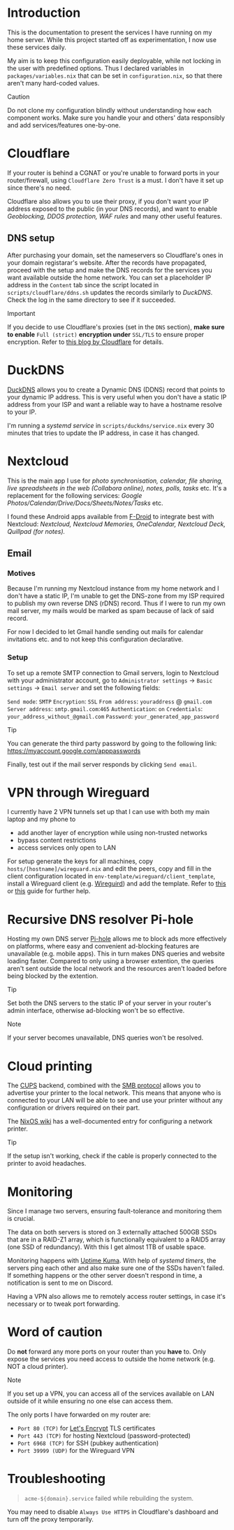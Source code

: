 # Introduction
This is the documentation to present the services I have running on my home server.
While this project started off as experimentation, I now use these services daily.

My aim is to keep this configuration easily deployable, while not locking in the user
with predefined options. Thus I declared variables in `packages/variables.nix` that
can be set in `configuration.nix`, so that there aren't many hard-coded values.

> [!CAUTION]
> Do not clone my configuration blindly without understanding how each
> component works. Make sure you handle your and others' data responsibly
> and add services/features one-by-one.

# Cloudflare

If your router is behind a CGNAT or you're unable to forward ports in your router/firewall,
using `Cloudflare Zero Trust` is a must. I don't have it set up since there's no need.

Cloudflare also allows you to use their proxy, if you don't want your IP address exposed to
the public (in your DNS records), and want to enable *Geoblocking, DDOS protection, WAF rules*
and many other useful features.

## DNS setup

After purchasing your domain, set the nameservers so Cloudflare's ones in your domain
registarar's website. After the records have propagated, proceed with the setup and
make the DNS records for the services you want available outside the home network.
You can set a placeholder IP address in the `Content` tab since the script located in
`scripts/cloudflare/ddns.sh` updates the records similarly to *DuckDNS*. Check the log
in the same directory to see if it succeeded.

> [!IMPORTANT]
> If you decide to use Cloudflare's proxies (set in the `DNS` section), **make sure to enable**
> `Full (strict)` **encryption under** `SSL/TLS` to ensure proper encryption.
> Refer to [this blog by Cloudflare](https://community.cloudflare.com/t/why-you-should-choose-full-strict-and-only-full-strict/286652) for details.


# DuckDNS

[DuckDNS](https://www.duckdns.org/) allows you to create a Dynamic DNS (DDNS) record that points to
your dynamic IP address. This is very useful when you don't have a static IP address
from your ISP and want a reliable way to have a hostname resolve to your IP.

I'm running a *systemd service* in `scripts/duckdns/service.nix` every 30 minutes that tries
to update the IP address, in case it has changed.


# Nextcloud

This is the main app I use for *photo synchronisation, calendar, file sharing, live spreadsheets*
*in the web (Collabora online), notes, polls, tasks* etc. It's a replacement for the following services:
*Google Photos/Calendar/Drive/Docs/Sheets/Notes/Tasks* etc.

I found these Android apps available from [F-Droid](https://f-droid.org/en/) to integrate best with Nextcloud:
*Nextcloud, Nextcloud Memories, OneCalendar, Nextcloud Deck, Quillpad (for notes).*

## Email

### Motives
Because I'm running my Nextcloud instance from my home network and I don't
have a static IP, I'm unable to get the DNS-zone from my ISP required to publish
my own reverse DNS (rDNS) record. Thus if I were to run my own mail server,
my mails would be marked as spam because of lack of said record.

For now I decided to let Gmail handle sending out mails for calendar invitations etc.
and to not keep this configuration declarative.

### Setup
To set up a remote SMTP connection to Gmail servers, login to Nextcloud with
your administrator account, go to `Administrator settings` -> `Basic settings`
-> `Email server` and set the following fields:

`Send mode`: `SMTP`
`Encryption`: `SSL`
`From address`: `youraddress` @ `gmail.com`
`Server address`: `smtp.gmail.com`:`465`
`Authentication`: `on`
`Credentials`: `your_address_without_@gmail.com`
`Password`: `your_generated_app_password`

> [!TIP]
> You can generate the third party password by going to the following link:
> https://myaccount.google.com/apppasswords

Finally, test out if the mail server responds by clicking `Send email`.

# VPN through Wireguard

I currently have 2 VPN tunnels set up that I can use with both my main laptop and my phone to
* add another layer of encryption while using non-trusted networks
* bypass content restrictions
* access services only open to LAN

For setup generate the keys for all machines, copy `hosts/[hostname]/wireguard.nix` and
edit the peers, copy and fill in the client configuration located in `env-template/wireguard/client_template`,
install a Wireguard client (e.g. [Wireguird](https://github.com/UnnoTed/wireguird)) and add the template. Refer to [this](https://alberand.com/nixos-wireguard-vpn.html) or [this](https://markliversedge.blogspot.com/2023/09/wireguard-setup-for-dummies.html) guide for further help.


# Recursive DNS resolver Pi-hole

Hosting my own DNS server [Pi-hole](https://pi-hole.net/) allows me to block ads more effectively on platforms, where
easy and convenient ad-blocking features are unavailable (e.g. mobile apps). This in turn makes
DNS queries and website loading faster. Compared to only using a browser extention, the queries
aren't sent outside the local network and the resources aren't loaded before being blocked by the extention.

> [!TIP]
> Set both the DNS servers to the static IP of your server in your router's admin interface,
> otherwise ad-blocking won't be so effective.

> [!NOTE]
> If your server becomes unavailable, DNS queries won't be resolved.


# Cloud printing

The [CUPS](https://openprinting.github.io/cups/) backend, combined with the [SMB protocol](https://docs.oracle.com/cd/E18752_01/html/819-7355/gfhaq.html) allows you to advertise your printer to
the local network. This means that anyone who is connected to your LAN will be able to see and
use your printer without any configuration or drivers required on their part.

The [NixOS wiki](https://nixos.wiki/wiki/Printing) has a well-documented entry for configuring a network printer.

> [!TIP]
> If the setup isn't working, check if the cable is properly connected to the printer to avoid headaches.

# Monitoring

Since I manage two servers, ensuring fault-tolerance and monitoring them is crucial.

The data on both servers is stored on 3 externally attached 500GB SSDs that are in a RAID-Z1 array,
which is functionally equivalent to a RAID5 array (one SSD of redundancy). With this I get almost
1TB of usable space.

Monitoring happens with [Uptime Kuma](https://github.com/louislam/uptime-kuma). With help of *systemd timers*, the servers ping each other and
also make sure one of the SSDs haven't failed. If something happens or the other server doesn't respond
in time, a notification is sent to me on Discord.

Having a VPN also allows me to remotely access router settings, in case it's necessary or to tweak
port forwarding.

# Word of caution
Do **not** forward any more ports on your router than you **have** to. Only expose the services you need
access to outside the home network (e.g. NOT a cloud printer).

> [!NOTE]
> If you set up a VPN, you can access all of the services available on LAN outside
> of it while ensuring no one else can access them.

The only ports I have forwarded on my router are:
* `Port 80 (TCP)` for [Let's Encrypt](https://letsencrypt.org/) TLS certificates
* `Port 443 (TCP)` for hosting Nextcloud (password-protected)
* `Port 6968 (TCP)` for SSH (pubkey authentication)
* `Port 39999 (UDP)` for the Wireguard VPN

# Troubleshooting

> `acme-${domain}.service` failed while rebuilding the system.

You may need to disable `Always Use HTTPS` in Cloudflare's dashboard and turn off the proxy temporarily.

